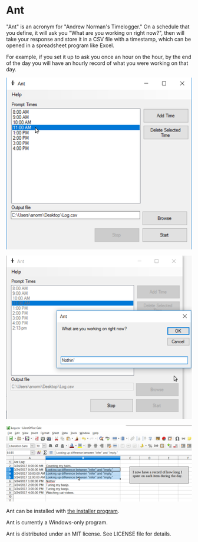 # Ant


"Ant" is an acronym for "Andrew Norman's Timelogger."  On a schedule that you define, it will ask you "What are you working on right now?", then will take your response and store it in a CSV file with a timestamp, which can be opened in a spreadsheet program like Excel.  

For example, if you set it up to ask you once an hour on the hour, by the end of the day you will have an hourly record of what you were working on that day.

![Example01](/Readme%20pics/Example01.png?raw=true)

![Example02](/Readme%20pics/Example02.png?raw=true)

![Spreadsheet Example](/Readme%20pics/Spreadsheet%20Example.png?raw=true)

Ant can be installed with [the installer program](/Ant%20Installer%201.0.0.zip).

Ant is currently a Windows-only program.

Ant is distributed under an MIT license.  See LICENSE file for details.
